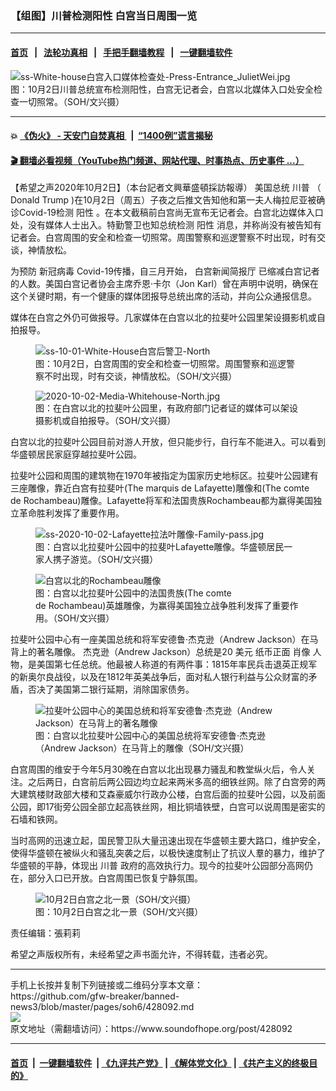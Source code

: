 ### 【组图】川普检测阳性 白宫当日周围一览
------------------------

#### [首页](https://github.com/gfw-breaker/banned-news3/blob/master/README.md) &nbsp;&nbsp;|&nbsp;&nbsp; [法轮功真相](https://github.com/begood0513/basic/blob/master/README.md)  &nbsp;&nbsp;|&nbsp;&nbsp; [手把手翻墙教程](https://github.com/gfw-breaker/guides/wiki)  &nbsp;&nbsp;|&nbsp;&nbsp; [一键翻墙软件](https://github.com/gfw-breaker/nogfw/blob/master/README.md)  



<div><img alt="ss-White-house白宫入口媒体检查处-Press-Entrance_JulietWei.jpg" src="https://img.soundofhope.org/2020-10/ss-white-house-press-entrance-1601655813579.jpg"/>
<br/><figcaption class="caption">
 图：10月2日川普总统宣布检测阳性，白宫无记者会，白宫以北媒体入口处安全检查一切照常。（SOH/文兴摄）
</figcaption></div><hr/>

#### 💥 [《伪火》 - 天安门自焚真相 ](http://158.247.195.190:10000/videos/blog/weihuo.html)&nbsp; |&nbsp; [“1400例”谎言揭秘  ](http://158.247.195.190:10000/videos/blog/jiexi1400.html)

#### [ 🎬  翻墙必看视频（YouTube热门频道、网站代理、时事热点、历史事件 ...）](https://github.com/gfw-breaker/links/blob/master/banned.md)

<div><div class="Content__Wrapper sc-1bvya0-0 grZQxZ">
 <p class="meta-top">
  <span class="meta">
   【希望之声2020年10月2日】（本台記者文興華盛頓採訪報導）
  </span>
  美国总统
  <ok href="https://www.soundofhope.org/term/1041?lang=b5">
   川普
  </ok>
  （
  <ok href="/term/14757">
   Donald Trump
  </ok>
  )在10月2日（周五）子夜之后推文告知他和第一夫人梅拉尼亚被确诊Covid-19检测
  <ok href="/term/80606">
   阳性
  </ok>
  。在本文截稿前白宫尚无宣布无记者会。白宫北边媒体入口处，没有媒体人士出入。特勤警卫也知总统检测
  <ok href="/term/80606">
   阳性
  </ok>
  消息，并称尚没有被告知有记者会。白宫周围的安全和检查一切照常。周围警察和巡逻警察不时出现，时有交谈，神情放松。
 </p>
 <p>
  为预防
  <ok href="/term/224596">
   新冠病毒
  </ok>
  Covid-19传播，自三月开始，
  <ok href="https://www.epochtimes.com/b5/tag/%e7%99%bd%e5%ae%ae%e6%96%b0%e8%81%9e%e7%b0%a1%e5%a0%b1%e5%bb%b3.html">
   白宫新闻简报厅
  </ok>
  已缩减白宫记者的人数。美国白宫记者协会主席乔恩·卡尔（Jon Karl）曾在声明中说明，确保在这个关键时期，有一个健康的媒体团报导总统出席的活动，并向公众通报信息。
 </p>
 <p>
  媒体在白宫之外仍可做报导。几家媒体在白宫以北的拉斐叶公园里架设摄影机或自拍报导。
 </p>
 <figure class="OImage__StyledFigure-sc-1lfley0-0 hHSfVg">
  <img alt="ss-10-01-White-House白宫后警卫-North" src="https://img.soundofhope.org/2020-10/ss-10-01-white-house-north-1601656066146.jpg"/>
  <br/><figcaption>
   图：10月2日，白宫周围的安全和检查一切照常。周围警察和巡逻警察不时出现，时有交谈，神情放松。（SOH/文兴摄）
  </figcaption>
 </figure>
 <figure class="OImage__StyledFigure-sc-1lfley0-0 hHSfVg">
  <img alt="2020-10-02-Media-Whitehouse-North.jpg" src="https://img.soundofhope.org/2020-10/2020-10-02-media-whitehouse-north-1601656303584.jpg"/>
  <br/><figcaption>
   图：在白宫以北的拉斐叶公园里，有政府部门记者证的媒体可以架设摄影机或自拍报导。（SOH/文兴摄）
  </figcaption>
 </figure>
 <p>
  白宫以北的拉斐叶公园目前对游人开放，但只能步行，自行车不能进入。可以看到华盛顿居民家庭穿越拉斐叶公园。
 </p>
 <p>
  拉斐叶公园和周围的建筑物在1970年被指定为国家历史地标区。拉斐叶公园建有三座雕像，靠近白宫有拉斐叶(The marquis de Lafayette)雕像和(The comte de Rochambeau)雕像。Lafayette将军和法国贵族Rochambeau都为赢得美国独立革命胜利发挥了重要作用。
 </p>
 <figure class="OImage__StyledFigure-sc-1lfley0-0 hHSfVg">
  <img alt="ss-2020-10-02-Lafayette拉法叶雕像-Family-pass.jpg" src="https://img.soundofhope.org/2020-10/1601656686746.jpg"/>
  <br/><figcaption>
   图：白宫以北拉斐叶公园中的拉斐叶Lafayette雕像。华盛顿居民一家人携子游览。（SOH/文兴摄）
  </figcaption>
 </figure>
 <figure class="OImage__StyledFigure-sc-1lfley0-0 hHSfVg">
  <img alt="白宫以北的Rochambeau雕像" src="https://img.soundofhope.org/2020-10/ss-2020-10-02-rochambeau-1601657811251.jpg"/>
  <br/><figcaption>
   图：白宫以北拉斐叶公园中的法国贵族(The comte de Rochambeau)英雄雕像，为赢得美国独立战争胜利发挥了重要作用。（SOH/文兴摄）
  </figcaption>
 </figure>
 <p>
  拉斐叶公园中心有一座美国总统和将军安德鲁·杰克逊（Andrew Jackson）在马背上的著名雕像。 杰克逊（Andrew Jackson）总统是20
  <ok href="https://www.epochtimes.com/b5/tag/%e7%be%8e%e5%85%83.html">
   美元
  </ok>
  纸币正面
  <ok href="https://www.epochtimes.com/b5/tag/%e8%82%96%e5%83%8f.html">
   肖像
  </ok>
  人物，是美国第七任总统。他最被人称道的有两件事：1815年率民兵击退英正规军的新奥尔良战役，以及在1812年英美战争后，面对私人银行利益与公众财富的矛盾，否决了美国第二银行延期，消除国家债务。
 </p>
 <figure class="OImage__StyledFigure-sc-1lfley0-0 hHSfVg">
  <img alt="拉斐叶公园中心的美国总统和将军安德鲁·杰克逊（Andrew Jackson）在马背上的著名雕像" src="https://img.soundofhope.org/2020-10/soh-logo-andrew-jackson-status-julietwei-1601657205433.jpg"/>
  <br/><figcaption>
   图：白宫以北拉斐叶公园中心的美国总统将军安德鲁·杰克逊（Andrew Jackson）在马背上的雕像（SOH/文兴摄）
  </figcaption>
 </figure>
 <p>
  白宫周围的维安于今年5月30晚在白宫以北出现暴力骚乱和教堂纵火后，令人关注。之后两日，白宫前后两公园边均立起来两米多高的细铁丝网。除了白宫旁的两大建筑楼财政部大楼和艾森豪威尔行政办公楼，白宫后面的拉斐叶公园，以及前面公园，即17街旁公园全部立起高铁丝网，相比铜墙铁壁，白宫可以说周围是密实的石墙和铁网。
 </p>
 <p>
 </p>
 <p>
  当时高网的迅速立起，国民警卫队大量迅速出现在华盛顿主要大路口，维护安全，使得华盛顿在被纵火和骚乱突袭之后，以极快速度制止了抗议人羣的暴力，维护了华盛顿的平静，体现出
  <ok href="/term/1041">
   川普
  </ok>
  政府的高效执行力。现今的拉斐叶公园部分高网仍在，部分入口已开放。白宫周围已恢复宁静氛围。
 </p>
 <figure class="OImage__StyledFigure-sc-1lfley0-0 hHSfVg">
  <img alt="10月2日白宫之北一景（SOH/文兴摄）" src="https://img.soundofhope.org/2020-10/ss-soh-2020-10-02-whitehouse-north-1601659861482.jpg"/>
  <br/><figcaption>
   图：10月2日白宫之北一景（SOH/文兴摄）
  </figcaption>
 </figure>
 <p class="meta-btm">
  责任编辑：張莉莉
 </p>
 <p class="meta-btm">
  希望之声版权所有，未经希望之声书面允许，不得转载，违者必究。
 </p>
</div>
</div>
<hr/>
手机上长按并复制下列链接或二维码分享本文章：<br/>
https://github.com/gfw-breaker/banned-news3/blob/master/pages/soh6/428092.md <br/>
<a href='https://github.com/gfw-breaker/banned-news3/blob/master/pages/soh6/428092.md'><img src='https://github.com/gfw-breaker/banned-news3/blob/master/pages/soh6/428092.md.png'/></a> <br/>
原文地址（需翻墙访问）：https://www.soundofhope.org/post/428092


------------------------
#### [首页](https://github.com/gfw-breaker/banned-news3/blob/master/README.md) &nbsp;|&nbsp; [一键翻墙软件](https://github.com/gfw-breaker/nogfw/blob/master/README.md) &nbsp;| [《九评共产党》](https://github.com/gfw-breaker/9ping.md/blob/master/README.md#九评之一评共产党是什么) | [《解体党文化》](https://github.com/gfw-breaker/jtdwh.md/blob/master/README.md) | [《共产主义的终极目的》](https://github.com/gfw-breaker/gczydzjmd.md/blob/master/README.md)


<img src='http://gfw-breaker.win/banned-news3/pages/soh6/428092.md' width='0px' height='0px'/>